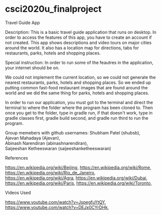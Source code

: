 # csci2020u_finalproject

Travel Guide App

Description: 
This is a basic travel guide application that runs on desktop. In order to access the features of this app, you have to create an account if not created. This app shows descriptions and video tours on major cities around the world. It also has a location map for directions, tabs for restaurants, parks, hotels and shopping places.

Special instruction:
In order to run some of the feautres in the application, your internet should be on.

We could not implement the current location, so we could not generate the nearest restaurants, parks, hotels and shopping places. So we ended up putting common fast-food restaurant images that are found around the world and we did the same thing for parks, hotels and shopping places. 

In order to run our application, you must got to the terminal and direct the terminal to where the folder where the program has been cloned to. Then once you get to the
folder, type in gradle run, if that doesn't work, type in gradle classes first, gradle build second, and gradle run third to run the program.


Group memebers with github usernames:
Shubham Patel (shubsb),                                                                                       
Ajevan Mahadaya (Ajevan),                                                                                                  
Abinash Narendiran (abinashnarendiran),                                                                               
Saijeeshan Ketheeswaran (saijeeshanketheeswaran)

References

https://en.wikipedia.org/wiki/Beijing,
https://en.wikipedia.org/wiki/Rome,
https://en.wikipedia.org/wiki/Rio_de_Janeiro,
https://en.wikipedia.org/wiki/Agra,
https://en.wikipedia.org/wiki/Dubai,
https://en.wikipedia.org/wiki/Paris,
https://en.wikipedia.org/wiki/Toronto,


Videos Used

https://www.youtube.com/watch?v=JspegfuYtQY,
https://www.youtube.com/watch?v=DEJx0CYrDHk,
